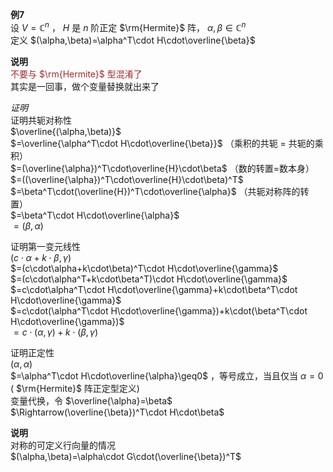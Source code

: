 **例7**  
设 $V=\mathbb{C}^n$ ， $H$ 是 $n$ 阶正定 $\rm{Hermite}$ 阵， $\alpha,\beta\in\mathbb{C}^n$  
定义 $(\alpha,\beta)=\alpha^T\cdot H\cdot\overline{\beta}$  
  
**说明**  
<font color=brown>不要与 $\rm{Hermite}$ 型混淆了</font>  
其实是一回事，做个变量替换就出来了  
  
  
*证明*  
证明共轭对称性  
$\overline{(\alpha,\beta)}$  
$=\overline{\alpha^T\cdot H\cdot\overline{\beta}}$ （乘积的共轭 $=$ 共轭的乘积）  
$=(\overline{\alpha})^T\cdot\overline{H}\cdot\beta$ （数的转置=数本身）  
$=((\overline{\alpha})^T\cdot\overline{H}\cdot\beta)^T$  
$=\beta^T\cdot(\overline{H})^T\cdot\overline{\alpha}$ （共轭对称阵的转置）  
$=\beta^T\cdot H\cdot\overline{\alpha}$  
$=(\beta,\alpha)$  
  
证明第一变元线性  
$(c\cdot\alpha+k\cdot\beta,\gamma)$  
$=(c\cdot\alpha+k\cdot\beta)^T\cdot H\cdot\overline{\gamma}$  
$=(c\cdot\alpha^T+k\cdot\beta^T)\cdot H\cdot\overline{\gamma}$  
$=c\cdot\alpha^T\cdot H\cdot\overline{\gamma}+k\cdot\beta^T\cdot H\cdot\overline{\gamma}$  
$=c\cdot(\alpha^T\cdot H\cdot\overline{\gamma})+k\cdot(\beta^T\cdot H\cdot\overline{\gamma})$  
$=c\cdot(\alpha,\gamma)+k\cdot(\beta,\gamma)$  
  
证明正定性  
$(\alpha,\alpha)$  
$=\alpha^T\cdot H\cdot\overline{\alpha}\geq0$ ，等号成立，当且仅当 $\alpha=0$ ( $\rm{Hermite}$ 阵正定型定义)  
变量代换，令 $\overline{\alpha}=\beta$  
$\Rightarrow(\overline{\beta})^T\cdot H\cdot\beta$  
  
**说明**  
对称的可定义行向量的情况  
$(\alpha,\beta)=\alpha\cdot G\cdot(\overline{\beta})^T$  
